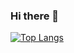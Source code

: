 ### Hi there 👋

[![Top Langs](https://github-readme-stats.vercel.app/api/top-langs/?username=julianamoon)](https://github.com/anuraghazra/github-readme-stats)
